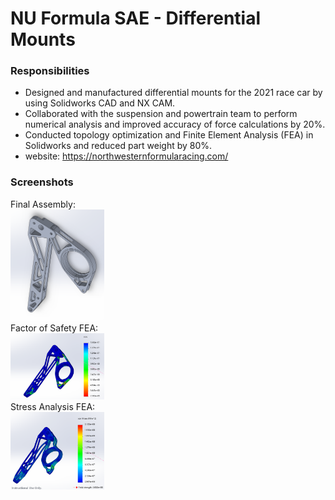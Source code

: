 # NU Formula SAE - Differential Mounts
### Responsibilities
- Designed and manufactured differential mounts for the 2021 race car by using Solidworks CAD and NX CAM.
- Collaborated with the suspension and powertrain team to perform numerical analysis and improved accuracy of force calculations by 20%.
- Conducted topology optimization and Finite Element Analysis (FEA) in Solidworks and reduced part weight by 80%.
- website: https://northwesternformularacing.com/
### Screenshots
Final Assembly:  <br />
<img src="Screenshots/final_assembly.png" width="150">  <br />
Factor of Safety FEA:  <br />
<img src="Screenshots/FEA_factor_of_safety.png" width="150">  <br />
Stress Analysis FEA:  <br />
<img src="Screenshots/FEA_stress.png" width="150">  <br />
